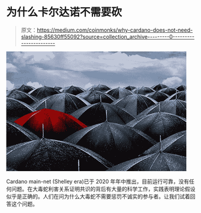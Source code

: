 # 为什么卡尔达诺不需要砍

> 原文：<https://medium.com/coinmonks/why-cardano-does-not-need-slashing-85630ff55092?source=collection_archive---------0----------------------->

![](img/3f66a019c3ab23e9119991ebc3ee9466.png)

Cardano main-net (Shelley era)已于 2020 年年中推出，目前运行可靠，没有任何问题。在大毒蛇利害关系证明共识的背后有大量的科学工作，实践表明理论假设似乎是正确的。人们在问为什么大毒蛇不需要惩罚不诚实的参与者。让我们试着回答这个问题。
